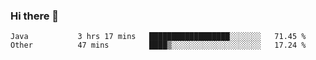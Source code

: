 ### Hi there 👋

<!--
**urzz/urzz** is a ✨ _special_ ✨ repository because its `README.md` (this file) appears on your GitHub profile.

Here are some ideas to get you started:

- 🔭 I’m currently working on ...
- 🌱 I’m currently learning ...
- 👯 I’m looking to collaborate on ...
- 🤔 I’m looking for help with ...
- 💬 Ask me about ...
- 📫 How to reach me: ...
- 😄 Pronouns: ...
- ⚡ Fun fact: ...
-->

<!--START_SECTION:waka-->

```text
Java           3 hrs 17 mins   ██████████████████░░░░░░░   71.45 %
Other          47 mins         ████▒░░░░░░░░░░░░░░░░░░░░   17.24 %
```

<!--END_SECTION:waka-->
